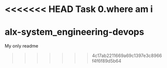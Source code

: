 <<<<<<< HEAD
Task 0.where am i
=======
# alx-system_engineering-devops
My only readme
>>>>>>> 4c17ab2211669a69c1397e3c8966f4f6f89d5b64
